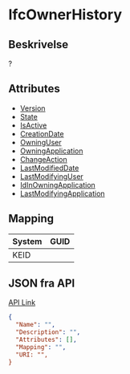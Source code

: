 # IfcOwnerHistory

## Beskrivelse

?

## Attributes

- [Version](../../Attributes/Version.html)
- [State](../../Attributes/State.html)
- [IsActive](../../Attributes/IsActive.html)
- [CreationDate](../../Attributes/CreationDate.html)
- [OwningUser](../../Attributes/OwningUser.html)
- [OwningApplication](../../Attributes/OwningApplication.html)
- [ChangeAction](../../Attributes/ChangeAction.html)
- [LastModifiedDate](../../Attributes/LastModifiedDate.html)
- [LastModifyingUser](../../Attributes/LastModifyingUser.html)
- [IdInOwningApplication](../../Attributes/IdInOwningApplication.html)
- [LastModifyingApplication](../../Attributes/LastModifyingApplication.html)

## Mapping

| System | GUID |
| ------ | ---- |
| KEID   |      |

## JSON fra API

[API Link](http://vna-api-dev.azurewebsites.net/DataDictionary/getSpatialTemplate?Name=Building)

```json
{
  "Name": "",
  "Description": "",
  "Attributes": [],
  "Mapping": "",
  "URI: "",
}
```
